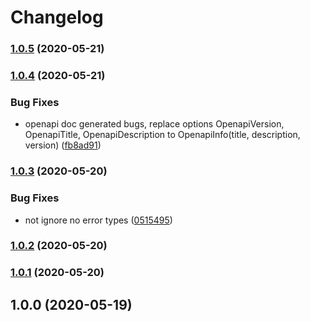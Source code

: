 # Changelog
### [1.0.5](https://github.com/swipe-io/swipe/compare/v1.0.4...v1.0.5) (2020-05-21)

### [1.0.4](https://github.com/swipe-io/swipe/compare/v1.0.3...v1.0.4) (2020-05-21)


### Bug Fixes

* openapi doc generated bugs, replace options OpenapiVersion, OpenapiTitle, OpenapiDescription to OpenapiInfo(title, description, version) ([fb8ad91](https://github.com/swipe-io/swipe/commit/fb8ad91a3328c5c7ddda5956921112d62822fb1c))

### [1.0.3](https://github.com/swipe-io/swipe/compare/v1.0.2...v1.0.3) (2020-05-20)


### Bug Fixes

* not ignore no error types ([0515495](https://github.com/swipe-io/swipe/commit/051549519a3a5d68da1cc577c372943a225367ee))

### [1.0.2](https://github.com/swipe-io/swipe/compare/v1.0.1...v1.0.2) (2020-05-20)

### [1.0.1](https://github.com/swipe-io/swipe/compare/v1.0.0...v1.0.1) (2020-05-20)

## 1.0.0 (2020-05-19)
